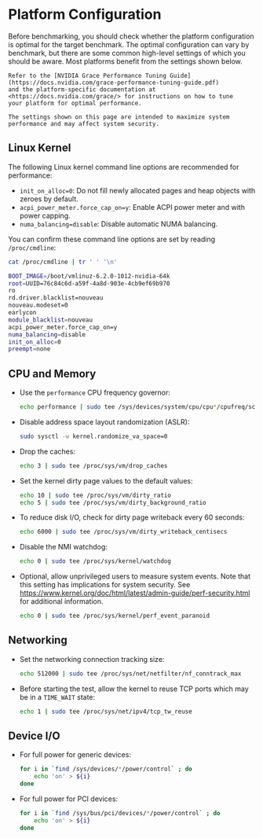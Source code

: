 # Platform Configuration

Before benchmarking, you should check whether the platform configuration is optimal for the target benchmark. 
The optimal configuration can vary by benchmark, but there are some common high-level settings of which you should be aware. 
Most platforms benefit from the settings shown below.

```admonish info
Refer to the [NVIDIA Grace Performance Tuning Guide](https://docs.nvidia.com/grace-performance-tuning-guide.pdf)
and the platform-specific documentation at <https://docs.nvidia.com/grace/> for instructions on how to tune
your platform for optimal performance.
```

```admonish warning
The settings shown on this page are intended to maximize system performance and may affect system security.
```


## Linux Kernel

The following Linux kernel command line options are recommended for performance:

- `init_on_alloc=0`: Do not fill newly allocated pages and heap objects with zeroes by default.
- `acpi_power_meter.force_cap_on=y`: Enable ACPI power meter and with power capping.
- `numa_balancing=disable`: Disable automatic NUMA balancing.

You can confirm these command line options are set by reading `/proc/cmdline`:
```bash
cat /proc/cmdline | tr ' ' '\n'
```
```bash
BOOT_IMAGE=/boot/vmlinuz-6.2.0-1012-nvidia-64k
root=UUID=76c84c6d-a59f-4a8d-903e-4cb9ef69b970
ro
rd.driver.blacklist=nouveau
nouveau.modeset=0
earlycon
module_blacklist=nouveau
acpi_power_meter.force_cap_on=y
numa_balancing=disable
init_on_alloc=0
preempt=none
```


## CPU and Memory

* Use the `performance` CPU frequency governor:
  
    ```bash
    echo performance | sudo tee /sys/devices/system/cpu/cpu*/cpufreq/scaling_governor
    ```

* Disable address space layout randomization (ASLR):

    ```bash
    sudo sysctl -w kernel.randomize_va_space=0
    ```

* Drop the caches:
    
    ```bash
    echo 3 | sudo tee /proc/sys/vm/drop_caches
    ```

* Set the kernel dirty page values to the default values:

    ```bash
    echo 10 | sudo tee /proc/sys/vm/dirty_ratio
    echo 5 | sudo tee /proc/sys/vm/dirty_background_ratio
    ```

* To reduce disk I/O, check for dirty page writeback every 60 seconds:

    ```bash
    echo 6000 | sudo tee /proc/sys/vm/dirty_writeback_centisecs
    ```

* Disable the NMI watchdog:

    ```bash
    echo 0 | sudo tee /proc/sys/kernel/watchdog
    ```

* Optional, allow unprivileged users to measure system events.  Note that this setting has implications for system security.  See <https://www.kernel.org/doc/html/latest/admin-guide/perf-security.html> for additional information.

    ```bash
    echo 0 | sudo tee /proc/sys/kernel/perf_event_paranoid
    ```

## Networking

* Set the networking connection tracking size:

    ```bash
    echo 512000 | sudo tee /proc/sys/net/netfilter/nf_conntrack_max
    ```

* Before starting the test, allow the kernel to reuse TCP ports which may be in a `TIME_WAIT` state:

    ```bash
    echo 1 | sudo tee /proc/sys/net/ipv4/tcp_tw_reuse
    ```

## Device I/O

* For full power for generic devices:

    ```bash
    for i in `find /sys/devices/*/power/control` ; do
        echo 'on' > ${i}
    done
    ```

* For full power for PCI devices:

    ```bash
    for i in `find /sys/bus/pci/devices/*/power/control` ; do
        echo 'on' > ${i}
    done
    ```

